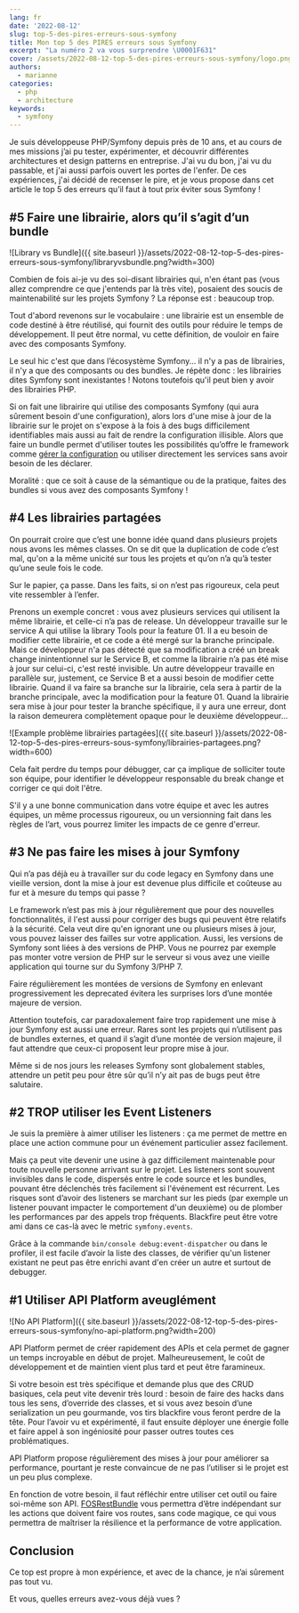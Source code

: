 ```yaml
---
lang: fr
date: '2022-08-12'
slug: top-5-des-pires-erreurs-sous-symfony
title: Mon top 5 des PIRES erreurs sous Symfony
excerpt: "La numéro 2 va vous surprendre \U0001F631"
cover: /assets/2022-08-12-top-5-des-pires-erreurs-sous-symfony/logo.png
authors:
  - marianne
categories:
  - php
  - architecture
keywords:
  - symfony
---
```


Je suis développeuse PHP/Symfony depuis près de 10 ans, et au cours de mes missions j’ai pu tester, expérimenter, et découvrir différentes architectures et design patterns en entreprise. J'ai vu du bon, j'ai vu du passable, et j'ai aussi parfois ouvert les portes de l'enfer. De ces expériences, j'ai décidé de recenser le pire, et je vous propose dans cet article le top 5 des erreurs qu’il faut à tout prix éviter sous Symfony !

## #5 Faire une librairie, alors qu’il s’agit d’un bundle

![Library vs Bundle]({{ site.baseurl }}/assets/2022-08-12-top-5-des-pires-erreurs-sous-symfony/libraryvsbundle.png?width=300)

Combien de fois ai-je vu des soi-disant librairies qui, n'en étant pas (vous allez comprendre ce que j'entends par là très vite), posaient des soucis de maintenabilité sur les projets Symfony ? La réponse est : beaucoup trop.

Tout d'abord revenons sur le vocabulaire : une librairie est un ensemble de code destiné à être réutilisé, qui fournit des outils pour réduire le temps de développement. Il peut être normal, vu cette définition, de vouloir en faire avec des composants Symfony.

Le seul hic c'est que dans l’écosystème Symfony... il n'y a pas de librairies, il n'y a que des composants ou des bundles. Je répète donc : les librairies dites Symfony sont inexistantes ! Notons toutefois qu'il peut bien y avoir des librairies PHP.

Si on fait une librairire qui utilise des composants Symfony (qui aura sûrement besoin d'une configuration), alors lors d'une mise à jour de la librairie sur le projet on s'expose à la fois à des bugs difficilement identifiables mais aussi au fait de rendre la configuration illisible.
Alors que faire un bundle permet d'utiliser toutes les possibilités qu’offre le framework comme [gérer la configuration](https://symfony.com/doc/current/bundles/configuration.html) ou utiliser directement les services sans avoir besoin de les déclarer.

Moralité : que ce soit à cause de la sémantique ou de la pratique, faites des bundles si vous avez des composants Symfony !


## #4 Les librairies partagées
On pourrait croire que c’est une bonne idée quand dans plusieurs projets nous avons les mêmes classes. On se dit que la duplication de code c’est mal, qu'on a la même unicité sur tous les projets et qu’on n’a qu’à tester qu’une seule fois le code.

Sur le papier, ça passe. Dans les faits, si on n’est pas rigoureux, cela peut vite ressembler à l’enfer.

Prenons un exemple concret : vous avez plusieurs services qui utilisent la même librairie, et celle-ci n’a pas de release.
Un développeur travaille sur le service A qui utilise la library Tools pour la feature 01. Il a eu besoin de modifier cette librairie, et ce code a été mergé sur la branche principale.
Mais ce développeur n'a pas détecté que sa modification a créé un break change inintentionnel sur le Service B, et comme la librairie n’a pas été mise à jour sur celui-ci, c'est resté invisible.
Un autre développeur travaille en parallèle sur, justement, ce Service B et a aussi besoin de modifier cette librairie. Quand il va faire sa branche sur la librairie, cela sera à partir de la branche principale, avec la modification pour la feature 01. Quand la librairie sera mise à jour pour tester la branche spécifique, il y aura une erreur, dont la raison demeurera complètement opaque pour le deuxième développeur...

![Example problème librairies partagées]({{ site.baseurl }}/assets/2022-08-12-top-5-des-pires-erreurs-sous-symfony/librairies-partagees.png?width=600)

Cela fait perdre du temps pour débugger, car ça implique de solliciter toute son équipe, pour identifier le développeur responsable du break change et corriger ce qui doit l'être.

S'il y a une bonne communication dans votre équipe et avec les autres équipes, un même processus rigoureux, ou un versionning fait dans les règles de l’art, vous pourrez limiter les impacts de ce genre d'erreur.

## #3 Ne pas faire les mises à jour Symfony
Qui n’a pas déjà eu à travailler sur du code legacy en Symfony dans une vieille version, dont la mise à jour est devenue plus difficile et coûteuse au fur et à mesure du temps qui passe ?

Le framework n’est pas mis à jour régulièrement que pour des nouvelles fonctionnalités, il l'est aussi pour corriger des bugs qui peuvent être relatifs à la sécurité. Cela veut dire qu'en ignorant une ou plusieurs mises à jour, vous pouvez laisser des failles sur votre application.
Aussi, les versions de Symfony sont liées à des versions de PHP. Vous ne pourrez par exemple pas monter votre version de PHP sur le serveur si vous avez une vieille application qui tourne sur du Symfony 3/PHP 7.

Faire régulièrement les montées de versions de Symfony en enlevant progressivement les deprecated évitera les surprises lors d’une montée majeure de version.

Attention toutefois, car paradoxalement faire trop rapidement une mise à jour Symfony est aussi une erreur.
Rares sont les projets qui n’utilisent pas de bundles externes, et quand il s’agit d’une montée de version majeure, il faut attendre que ceux-ci proposent leur propre mise à jour.

Même si de nos jours les releases Symfony sont globalement stables, attendre un petit peu pour être sûr qu’il n’y ait pas de bugs peut être salutaire.

## #2 TROP utiliser les Event Listeners

Je suis la première à aimer utiliser les listeners : ça me permet de mettre en place une action commune pour un événement particulier assez facilement.

Mais ça peut vite devenir une usine à gaz difficilement maintenable pour toute nouvelle personne arrivant sur le projet.
Les listeners sont souvent invisibles dans le code, dispersés entre le code source et les bundles, pouvant être déclenchés très facilement si l'événement est récurrent. Les risques sont d’avoir des listeners se marchant sur les pieds (par exemple un listener pouvant impacter le comportement d'un deuxième) ou de plomber les performances par des appels trop fréquents. Blackfire peut être votre ami dans ce cas-là avec le metric `symfony.events`.

Grâce à la commande `bin/console debug:event-dispatcher` ou dans le profiler, il est facile d’avoir la liste des classes, de vérifier qu'un listener existant ne peut pas être enrichi avant d'en créer un autre et surtout de debugger.

## #1 Utiliser API Platform aveuglément

![No API Platform]({{ site.baseurl }}/assets/2022-08-12-top-5-des-pires-erreurs-sous-symfony/no-api-platform.png?width=200)

API Platform permet de créer rapidement des APIs et cela permet de gagner un temps incroyable en début de projet. Malheureusement, le coût de développement et de maintien vient plus tard et peut être faramineux.

Si votre besoin est très spécifique et demande plus que des CRUD basiques, cela peut vite devenir très lourd : besoin de faire des hacks dans tous les sens, d’override des classes, et si vous avez besoin d’une serialization un peu gourmande, vos tirs blackfire vous feront perdre de la tête. Pour l’avoir vu et expérimenté, il faut ensuite déployer une énergie folle et faire appel à son ingéniosité pour passer outres toutes ces problématiques.

API Platform propose régulièrement des mises à jour pour améliorer sa performance, pourtant je reste convaincue de ne pas l’utiliser si le projet est un peu plus complexe.

En fonction de votre besoin, il faut réfléchir entre utiliser cet outil ou faire soi-même son API. [FOSRestBundle](https://github.com/FriendsOfSymfony/FOSRestBundle) vous permettra d’être indépendant sur les actions que doivent faire vos routes, sans code magique, ce qui vous permettra de maîtriser la résilience et la performance de votre application.

## Conclusion
Ce top est propre à mon expérience, et avec de la chance, je n’ai sûrement pas tout vu.

Et vous, quelles erreurs avez-vous déjà vues ?
